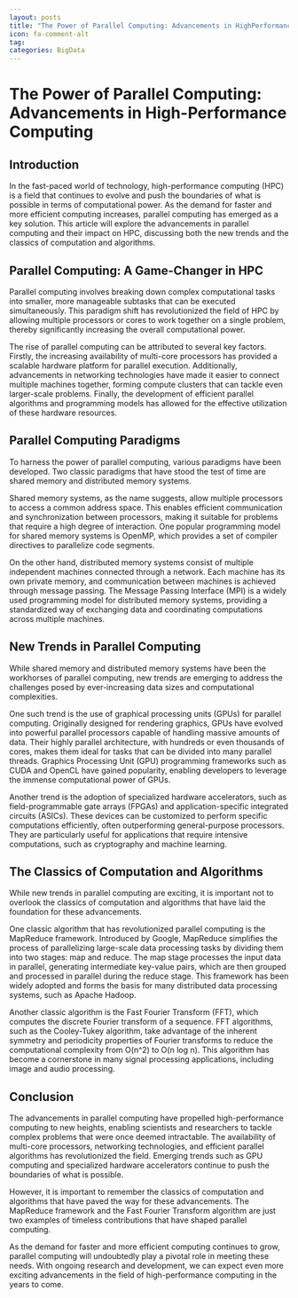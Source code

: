 ```yaml
---
layout: posts
title: "The Power of Parallel Computing: Advancements in HighPerformance Computing"
icon: fa-comment-alt
tag:      
categories: BigData
---
```



# The Power of Parallel Computing: Advancements in High-Performance Computing

## Introduction

In the fast-paced world of technology, high-performance computing (HPC) is a field that continues to evolve and push the boundaries of what is possible in terms of computational power. As the demand for faster and more efficient computing increases, parallel computing has emerged as a key solution. This article will explore the advancements in parallel computing and their impact on HPC, discussing both the new trends and the classics of computation and algorithms.

## Parallel Computing: A Game-Changer in HPC

Parallel computing involves breaking down complex computational tasks into smaller, more manageable subtasks that can be executed simultaneously. This paradigm shift has revolutionized the field of HPC by allowing multiple processors or cores to work together on a single problem, thereby significantly increasing the overall computational power.

The rise of parallel computing can be attributed to several key factors. Firstly, the increasing availability of multi-core processors has provided a scalable hardware platform for parallel execution. Additionally, advancements in networking technologies have made it easier to connect multiple machines together, forming compute clusters that can tackle even larger-scale problems. Finally, the development of efficient parallel algorithms and programming models has allowed for the effective utilization of these hardware resources.

## Parallel Computing Paradigms

To harness the power of parallel computing, various paradigms have been developed. Two classic paradigms that have stood the test of time are shared memory and distributed memory systems.

Shared memory systems, as the name suggests, allow multiple processors to access a common address space. This enables efficient communication and synchronization between processors, making it suitable for problems that require a high degree of interaction. One popular programming model for shared memory systems is OpenMP, which provides a set of compiler directives to parallelize code segments.

On the other hand, distributed memory systems consist of multiple independent machines connected through a network. Each machine has its own private memory, and communication between machines is achieved through message passing. The Message Passing Interface (MPI) is a widely used programming model for distributed memory systems, providing a standardized way of exchanging data and coordinating computations across multiple machines.

## New Trends in Parallel Computing

While shared memory and distributed memory systems have been the workhorses of parallel computing, new trends are emerging to address the challenges posed by ever-increasing data sizes and computational complexities.

One such trend is the use of graphical processing units (GPUs) for parallel computing. Originally designed for rendering graphics, GPUs have evolved into powerful parallel processors capable of handling massive amounts of data. Their highly parallel architecture, with hundreds or even thousands of cores, makes them ideal for tasks that can be divided into many parallel threads. Graphics Processing Unit (GPU) programming frameworks such as CUDA and OpenCL have gained popularity, enabling developers to leverage the immense computational power of GPUs.

Another trend is the adoption of specialized hardware accelerators, such as field-programmable gate arrays (FPGAs) and application-specific integrated circuits (ASICs). These devices can be customized to perform specific computations efficiently, often outperforming general-purpose processors. They are particularly useful for applications that require intensive computations, such as cryptography and machine learning.

## The Classics of Computation and Algorithms

While new trends in parallel computing are exciting, it is important not to overlook the classics of computation and algorithms that have laid the foundation for these advancements.

One classic algorithm that has revolutionized parallel computing is the MapReduce framework. Introduced by Google, MapReduce simplifies the process of parallelizing large-scale data processing tasks by dividing them into two stages: map and reduce. The map stage processes the input data in parallel, generating intermediate key-value pairs, which are then grouped and processed in parallel during the reduce stage. This framework has been widely adopted and forms the basis for many distributed data processing systems, such as Apache Hadoop.

Another classic algorithm is the Fast Fourier Transform (FFT), which computes the discrete Fourier transform of a sequence. FFT algorithms, such as the Cooley-Tukey algorithm, take advantage of the inherent symmetry and periodicity properties of Fourier transforms to reduce the computational complexity from O(n^2) to O(n log n). This algorithm has become a cornerstone in many signal processing applications, including image and audio processing.

## Conclusion

The advancements in parallel computing have propelled high-performance computing to new heights, enabling scientists and researchers to tackle complex problems that were once deemed intractable. The availability of multi-core processors, networking technologies, and efficient parallel algorithms has revolutionized the field. Emerging trends such as GPU computing and specialized hardware accelerators continue to push the boundaries of what is possible.

However, it is important to remember the classics of computation and algorithms that have paved the way for these advancements. The MapReduce framework and the Fast Fourier Transform algorithm are just two examples of timeless contributions that have shaped parallel computing.

As the demand for faster and more efficient computing continues to grow, parallel computing will undoubtedly play a pivotal role in meeting these needs. With ongoing research and development, we can expect even more exciting advancements in the field of high-performance computing in the years to come.